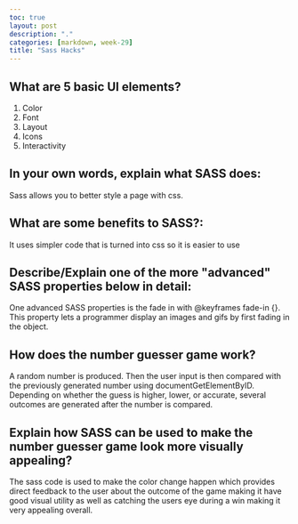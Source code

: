 ```yaml
---
toc: true
layout: post
description: "."
categories: [markdown, week-29]
title: "Sass Hacks"
---
```


## What are 5 basic UI elements?

1. Color
2. Font
3. Layout
4. Icons
5. Interactivity

## In your own words, explain what SASS does:

Sass allows you to better style a page with css.

## What are some benefits to SASS?:

It uses simpler code that is turned into css so it is easier to use

## Describe/Explain one of the more "advanced" SASS properties below in detail:
One advanced SASS properties is the fade in with @keyframes fade-in {}. This property lets a programmer display an images and gifs by first fading in the object. 

## How does the number guesser game work?
A random number is produced. Then the user input is then compared with the previously generated number using documentGetElementByID. Depending on whether the guess is higher, lower, or accurate, several outcomes are generated after the number is compared.

## Explain how SASS can be used to make the number guesser game look more visually appealing?

The sass code is used to make the color change happen which provides direct feedback to the user about the outcome of the game making it have good visual utility as well as catching the users eye during a win making it very appealing overall.




